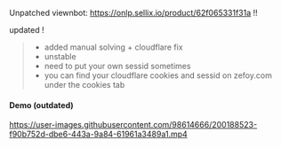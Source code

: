 Unpatched viewnbot: https://onlp.sellix.io/product/62f065331f31a !!

updated !
> - added manual solving + cloudflare fix    
> - unstable    
> - need to put your own sessid sometimes   
> - you can find your cloudflare cookies and sessid on zefoy.com under the cookies tab   

#### Demo (outdated)

https://user-images.githubusercontent.com/98614666/200188523-f90b752d-dbe6-443a-9a84-61961a3489a1.mp4
